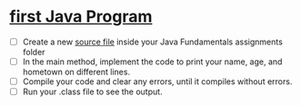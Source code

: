 # [first Java Program](https://login.codingdojo.com/m/315/9299/62834)


- [ ] Create a new [source file](FirstProgram.java) inside your Java Fundamentals assignments folder
- [ ] In the main method, implement the code to print your name, age, and hometown on different lines.
- [ ] Compile your code and clear any errors, until it compiles without errors.
- [ ] Run your .class file to see the output.